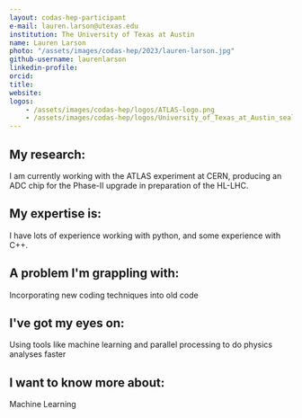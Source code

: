 ```yaml
---
layout: codas-hep-participant
e-mail: lauren.larson@utexas.edu
institution: The University of Texas at Austin
name: Lauren Larson
photo: "/assets/images/codas-hep/2023/lauren-larson.jpg"
github-username: laurenlarson
linkedin-profile:
orcid:
title:
website:
logos:
    - /assets/images/codas-hep/logos/ATLAS-logo.png
    - /assets/images/codas-hep/logos/University_of_Texas_at_Austin_seal.png
---
```


## My research:
I am currently working with the ATLAS experiment at CERN, producing an ADC chip for the Phase-II upgrade in preparation  of the HL-LHC.

## My expertise is:
I have lots of experience working with python, and some experience with C++.

## A problem I'm grappling with:
Incorporating new coding techniques into old code

## I've got my eyes on:
Using tools like machine learning and parallel processing to do physics analyses faster

## I want to know more about:
Machine Learning
